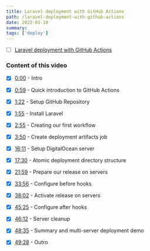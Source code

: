 ```yaml
---
title: Laravel deployment with GitHub Actions
path: /laravel-deployment-with-github-actions
date: 2022-01-10
summary: 
tags: ['deploy']
---
```


- [ ] [Laravel deployment with GitHub Actions](https://www.youtube.com/watch?v=2zduPKmszmI)

### Content of this video
- [x] [0:00](https://www.youtube.com/watch?v=2zduPKmszmI&t=0s)  - Intro
- [x] [0:59](https://www.youtube.com/watch?v=2zduPKmszmI&t=59s)  - Quick introduction to GitHub Actions
- [x] [1:22](https://www.youtube.com/watch?v=2zduPKmszmI&t=82s)  - Setup GitHub Repository
- [x] [1:55](https://www.youtube.com/watch?v=2zduPKmszmI&t=115s)  - Install Laravel
- [x] [2:55](https://www.youtube.com/watch?v=2zduPKmszmI&t=175s)  - Creating our first workflow
- [x] [3:50](https://www.youtube.com/watch?v=2zduPKmszmI&t=230s)  - Create deployment artifacts job
- [x] [16:11](https://www.youtube.com/watch?v=2zduPKmszmI&t=971s)  - Setup DigitalOcean server
- [x] [17:30](https://www.youtube.com/watch?v=2zduPKmszmI&t=1050s)  - Atomic deployment directory structure
- [x] [21:59](https://www.youtube.com/watch?v=2zduPKmszmI&t=1319s)  - Prepare our release on servers
- [x] [33:56](https://www.youtube.com/watch?v=2zduPKmszmI&t=2036s)  - Configure before hooks
- [x] [38:02](https://www.youtube.com/watch?v=2zduPKmszmI&t=2282s)  - Activate release on servers
- [x] [45:25](https://www.youtube.com/watch?v=2zduPKmszmI&t=2725s)  - Configure after hooks
- [x] [46:12](https://www.youtube.com/watch?v=2zduPKmszmI&t=2772s)  - Server cleanup
- [x] [48:35](https://www.youtube.com/watch?v=2zduPKmszmI&t=2915s)  - Summary and multi-server deployment demo
- [x] [49:28](https://www.youtube.com/watch?v=2zduPKmszmI&t=2968s)  - Outro

